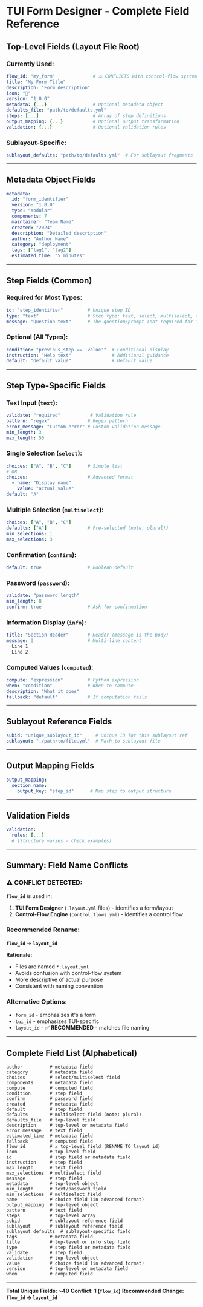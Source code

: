# TUI Form Designer - Complete Field Reference

## Top-Level Fields (Layout File Root)

### Currently Used:
```yaml
flow_id: "my_form"              # ⚠️ CONFLICTS with control-flow system
title: "My Form Title"
description: "Form description"
icon: "🔧"
version: "1.0.0"
metadata: {...}                 # Optional metadata object
defaults_file: "path/to/defaults.yml"
steps: [...]                    # Array of step definitions
output_mapping: {...}           # Optional output transformation
validation: {...}               # Optional validation rules
```

### Sublayout-Specific:
```yaml
sublayout_defaults: "path/to/defaults.yml"  # For sublayout fragments
```

---

## Metadata Object Fields

```yaml
metadata:
  id: "form_identifier"
  version: "1.0.0"
  type: "modular"
  components: 7
  maintainer: "Team Name"
  created: "2024"
  description: "Detailed description"
  author: "Author Name"
  category: "deployment"
  tags: ["tag1", "tag2"]
  estimated_time: "5 minutes"
```

---

## Step Fields (Common)

### Required for Most Types:
```yaml
id: "step_identifier"         # Unique step ID
type: "text"                  # Step type: text, select, multiselect, confirm, password, info, computed
message: "Question text"      # The question/prompt (not required for info, computed)
```

### Optional (All Types):
```yaml
condition: "previous_step == 'value'"  # Conditional display
instruction: "Help text"               # Additional guidance
default: "default value"               # Default value
```

---

## Step Type-Specific Fields

### Text Input (`text`):
```yaml
validate: "required"           # Validation rule
pattern: "regex"              # Regex pattern
error_message: "Custom error" # Custom validation message  
min_length: 3
max_length: 50
```

### Single Selection (`select`):
```yaml
choices: ["A", "B", "C"]      # Simple list
# OR
choices:                      # Advanced format
  - name: "Display name"
    value: "actual_value"
default: "A"
```

### Multiple Selection (`multiselect`):
```yaml
choices: ["A", "B", "C"]
defaults: ["A"]               # Pre-selected (note: plural!)
min_selections: 1
max_selections: 3
```

### Confirmation (`confirm`):
```yaml
default: true                 # Boolean default
```

### Password (`password`):
```yaml
validate: "password_length"
min_length: 8
confirm: true                 # Ask for confirmation
```

### Information Display (`info`):
```yaml
title: "Section Header"       # Header (message is the body)
message: |                    # Multi-line content
  Line 1
  Line 2
```

### Computed Values (`computed`):
```yaml
compute: "expression"         # Python expression
when: "condition"             # When to compute
description: "What it does"
fallback: "default"           # If computation fails
```

---

## Sublayout Reference Fields

```yaml
subid: "unique_sublayout_id"     # Unique ID for this sublayout ref
sublayout: "./path/to/file.yml"  # Path to sublayout file
```

---

## Output Mapping Fields

```yaml
output_mapping:
  section_name:
    output_key: "step_id"      # Map step to output structure
```

---

## Validation Fields

```yaml
validation:
  rules: [...]
  # (Structure varies - check examples)
```

---

## Summary: Field Name Conflicts

### ⚠️ CONFLICT DETECTED:
**`flow_id`** is used in:
1. **TUI Form Designer** (`.layout.yml` files) - identifies a form/layout
2. **Control-Flow Engine** (`control_flows.yml`) - identifies a control flow

### Recommended Rename:
**`flow_id` → `layout_id`**

**Rationale:**
- Files are named `*.layout.yml`
- Avoids confusion with control-flow system
- More descriptive of actual purpose
- Consistent with naming convention

### Alternative Options:
- `form_id` - emphasizes it's a form
- `tui_id` - emphasizes TUI-specific
- `layout_id` - ✅ **RECOMMENDED** - matches file naming

---

## Complete Field List (Alphabetical)

```
author          # metadata field
category        # metadata field
choices         # select/multiselect field
components      # metadata field  
compute         # computed field
condition       # step field
confirm         # password field
created         # metadata field
default         # step field
defaults        # multiselect field (note: plural)
defaults_file   # top-level field
description     # top-level or metadata field
error_message   # text field
estimated_time  # metadata field
fallback        # computed field
flow_id         # ⚠️ top-level field (RENAME TO layout_id)
icon            # top-level field
id              # step field or metadata field
instruction     # step field
max_length      # text field
max_selections  # multiselect field
message         # step field
metadata        # top-level object
min_length      # text/password field
min_selections  # multiselect field
name            # choice field (in advanced format)
output_mapping  # top-level object
pattern         # text field
steps           # top-level array
subid           # sublayout reference field
sublayout       # sublayout reference field  
sublayout_defaults  # sublayout-specific field
tags            # metadata field
title           # top-level or info step field
type            # step field or metadata field
validate        # step field
validation      # top-level object
value           # choice field (in advanced format)
version         # top-level or metadata field
when            # computed field
```

---

**Total Unique Fields: ~40**
**Conflict: 1 (`flow_id`)**
**Recommended Change: `flow_id` → `layout_id`**
